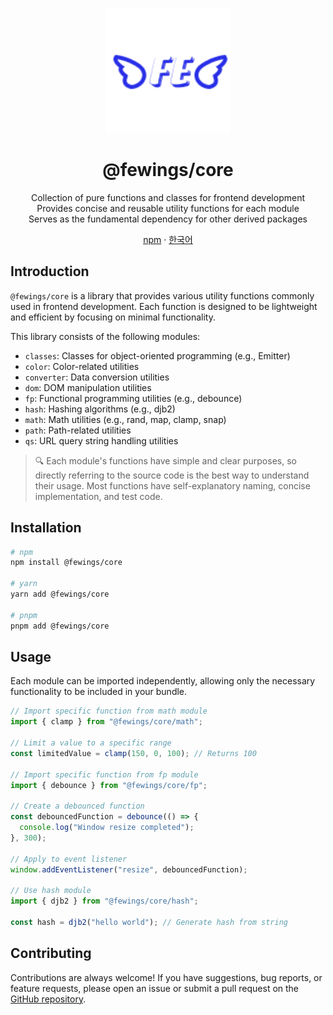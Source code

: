 <p align="center">
    <a href="https://github.com/livemehere/fewings">
        <img src="https://github.com/livemehere/fewings/blob/master/img/logo.png?raw=true" alt="logo" width="200" />
    </a>
    <h1 align="center">@fewings/core</h1>      
    <p align="center">
    Collection of pure functions and classes for frontend development
    <br/>
    Provides concise and reusable utility functions for each module
    <br/>
    Serves as the fundamental dependency for other derived packages
    </p>
    <p align="center">
        <a href="https://www.npmjs.com/package/@fewings/core">npm</a>
        &middot;
        <a href="https://github.com/livemehere/fewings/blob/master/packages/core/README.ko.md">한국어</a>
    </p>
</p>

## Introduction

`@fewings/core` is a library that provides various utility functions commonly used in frontend development. Each function is designed to be lightweight and efficient by focusing on minimal functionality.

This library consists of the following modules:

- `classes`: Classes for object-oriented programming (e.g., Emitter)
- `color`: Color-related utilities
- `converter`: Data conversion utilities
- `dom`: DOM manipulation utilities
- `fp`: Functional programming utilities (e.g., debounce)
- `hash`: Hashing algorithms (e.g., djb2)
- `math`: Math utilities (e.g., rand, map, clamp, snap)
- `path`: Path-related utilities
- `qs`: URL query string handling utilities

> 🔍 Each module's functions have simple and clear purposes, so directly referring to the source code is the best way to understand their usage. Most functions have self-explanatory naming, concise implementation, and test code.

## Installation

```bash
# npm
npm install @fewings/core

# yarn
yarn add @fewings/core

# pnpm
pnpm add @fewings/core
```

## Usage

Each module can be imported independently, allowing only the necessary functionality to be included in your bundle.

```javascript
// Import specific function from math module
import { clamp } from "@fewings/core/math";

// Limit a value to a specific range
const limitedValue = clamp(150, 0, 100); // Returns 100

// Import specific function from fp module
import { debounce } from "@fewings/core/fp";

// Create a debounced function
const debouncedFunction = debounce(() => {
  console.log("Window resize completed");
}, 300);

// Apply to event listener
window.addEventListener("resize", debouncedFunction);

// Use hash module
import { djb2 } from "@fewings/core/hash";

const hash = djb2("hello world"); // Generate hash from string
```

## Contributing

Contributions are always welcome! If you have suggestions, bug reports, or feature requests, please open an issue or submit a pull request on the [GitHub repository](https://github.com/livemehere/fewings).
